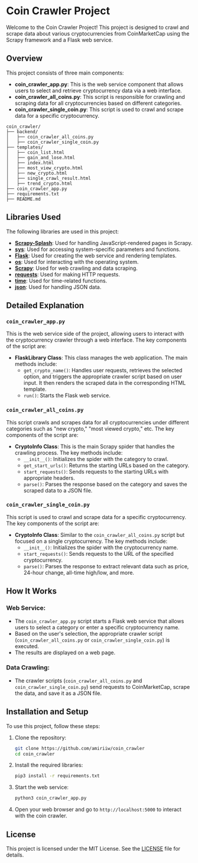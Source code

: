 # Coin Crawler Project

Welcome to the Coin Crawler Project! This project is designed to crawl and scrape data about various cryptocurrencies from CoinMarketCap using the Scrapy framework and a Flask web service.

## Overview

This project consists of three main components:

- **coin_crawler_app.py**: This is the web service component that allows users to select and retrieve cryptocurrency data via a web interface.
- **coin_crawler_all_coins.py**: This script is responsible for crawling and scraping data for all cryptocurrencies based on different categories.
- **coin_crawler_single_coin.py**: This script is used to crawl and scrape data for a specific cryptocurrency.

```plaintext
coin_crawler/
├── backend/
│   ├── coin_crawler_all_coins.py    
│   ├── coin_crawler_single_coin.py                            
├── templates/                       
│   ├── coin_list.html              
│   ├── gain_and_lose.html           
│   ├── index.html                   
│   ├── most_view_crypto.html        
│   ├── new_crypto.html              
│   ├── single_crawl_result.html     
│   ├── trend_crypto.html            
├── coin_crawler_app.py             
├── requirements.txt                 
├── README.md                       
```

## Libraries Used

The following libraries are used in this project:

- **[Scrapy-Splash](https://github.com/scrapy-plugins/scrapy-splash)**: Used for handling JavaScript-rendered pages in Scrapy.
- **[sys](https://docs.python.org/3/library/sys.html)**: Used for accessing system-specific parameters and functions.
- **[Flask](https://flask.palletsprojects.com/)**: Used for creating the web service and rendering templates.
- **[os](https://docs.python.org/3/library/os.html)**: Used for interacting with the operating system.
- **[Scrapy](https://scrapy.org/)**: Used for web crawling and data scraping.
- **[requests](https://docs.python-requests.org/)**: Used for making HTTP requests.
- **[time](https://docs.python.org/3/library/time.html)**: Used for time-related functions.
- **[json](https://docs.python.org/3/library/json.html)**: Used for handling JSON data.

## Detailed Explanation

### `coin_crawler_app.py`
This is the web service side of the project, allowing users to interact with the cryptocurrency crawler through a web interface. The key components of the script are:

- **FlaskLibrary Class**: This class manages the web application. The main methods include:
  - `get_crypto_name()`: Handles user requests, retrieves the selected option, and triggers the appropriate crawler script based on user input. It then renders the scraped data in the corresponding HTML template.
  - `run()`: Starts the Flask web service.

### `coin_crawler_all_coins.py`
This script crawls and scrapes data for all cryptocurrencies under different categories such as "new crypto," "most viewed crypto," etc. The key components of the script are:

- **CryptoInfo Class**: This is the main Scrapy spider that handles the crawling process. The key methods include:
  - `__init__()`: Initializes the spider with the category to crawl.
  - `get_start_urls()`: Returns the starting URLs based on the category.
  - `start_requests()`: Sends requests to the starting URLs with appropriate headers.
  - `parse()`: Parses the response based on the category and saves the scraped data to a JSON file.

### `coin_crawler_single_coin.py`
This script is used to crawl and scrape data for a specific cryptocurrency. The key components of the script are:

- **CryptoInfo Class**: Similar to the `coin_crawler_all_coins.py` script but focused on a single cryptocurrency. The key methods include:
  - `__init__()`: Initializes the spider with the cryptocurrency name.
  - `start_requests()`: Sends requests to the URL of the specified cryptocurrency.
  - `parse()`: Parses the response to extract relevant data such as price, 24-hour change, all-time high/low, and more.

## How It Works

### Web Service:
- The `coin_crawler_app.py` script starts a Flask web service that allows users to select a category or enter a specific cryptocurrency name.
- Based on the user's selection, the appropriate crawler script (`coin_crawler_all_coins.py` or `coin_crawler_single_coin.py`) is executed.
- The results are displayed on a web page.

### Data Crawling:
- The crawler scripts (`coin_crawler_all_coins.py` and `coin_crawler_single_coin.py`) send requests to CoinMarketCap, scrape the data, and save it as a JSON file.

## Installation and Setup

To use this project, follow these steps:

1. Clone the repository:
    ```bash
    git clone https://github.com/amiriiw/coin_crawler
    cd coin_crawler
    ```

2. Install the required libraries:
    ```bash
    pip3 install -r requirements.txt
    ```

3. Start the web service:
    ```bash
    python3 coin_crawler_app.py
    ```

4. Open your web browser and go to `http://localhost:5000` to interact with the coin crawler.

## License

This project is licensed under the MIT License. See the [LICENSE](LICENSE) file for details.
